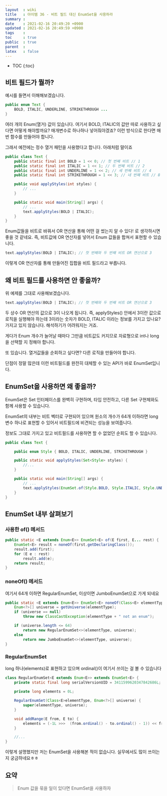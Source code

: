 ```yaml
---
layout  : wiki
title   : 아이템 36 - 비트 필드 대신 EnumSet을 사용하라
summary : 
date    : 2021-02-16 20:49:20 +0900
updated : 2021-02-16 20:49:59 +0900
tags    : 
toc     : true
public  : true
parent  : 
latex   : false
---
```

* TOC
{:toc}

## 비트 필드가 뭘까?

예시를 들면서 이해해보겠습니다.

```java
public enum Text {
    BOLD, ITALIC, UNDERLINE, STRIKETHROUGH ...
}
```

여러 개의 Enum(열거) 값이 있습니다. 여기서 BOLD, ITALIC의 값만 따로 사용하고 싶다면 어떻게 해야할까요? 매개변수로 하나하나 넣어줘야겠죠? 이런 방식으로 한다면 매번 함수를 만들어야 합니다.

그래서 예전에는 정수 열거 패턴을 사용했다고 합니다. 아래처럼 말이죠

```java
public class Text {
    public static final int BOLD = 1 << 0; // 첫 번째 비트 // 1
    public static final int ITALIC = 1 << 1; // 두 번째 비트 // 2
    public static final int UNDERLINE = 1 << 2; // 세 번째 비트 // 4
    public static final int STRIKETHROUGH = 1 << 3; // 네 번째 비트 // 8

    public void applyStyles(int styles) {
        // ...
    }

    public static void main(String[] args) {
        // ...
        text.applyStyles(BOLD | ITALIC);
    }
} 
```

Enum값들을 비트로 바꿔서 OR 연산을 통해 어떤 걸 썼는지 알 수 있다! 로 생각하시면 좋을 것 같네요. 즉, 비트값에 OR 연산자를 넣어서 Enum 값들을 합쳐서 표현할 수 있습니다.

```java
text.applyStyles(BOLD | ITALIC); // 첫 번째와 두 번째 비트 OR 연산으로 3
```

이렇게 OR 연산자를 통해 만들어진 집합을 비트 필드라고 부릅니다.

## 왜 비트 필드를 사용하면 안 좋을까?

위 예제를 그대로 사용해보겠습니다.

```java
text.applyStyles(BOLD | ITALIC); // 첫 번째와 두 번째 비트 OR 연산으로 3
```

두 상수 OR 연산의 값으로 3이 나오게 됩니다. 즉, applyStyles() 안에서 3이란 값으로 로직을 실행해야 하는데 3이라는 숫자가 BOLD, ITALIC 이라는 정보를 가지고 있나요? 가지고 있지 않습니다. 해석하기가 어려워지는 거죠.

게다가 Enum 개수가 늘어날 때마다 그만큼 비트값도 커지므로 자료형으로 int나 long을 선택할 지 정해야 합니다. 

또 있습니다. 열거값들을 순회하고 싶다면? 다른 로직을 만들어야 합니다.

단점이 정말 많은데 이런 비트필드를 완전히 대체할 수 있는 API가 바로 EnumSet입니다.

## EnumSet을 사용하면 왜 좋을까?

EnumSet은 Set 인터페이스를 완벽히 구현하며, 타입 안전하고, 다른 Set 구현체와도 함께 사용할 수 있습니다.

EnumSet의 내부는 비트 벡터로 구현되어 있으며 원소의 개수가 64개 이하라면 long 변수 하나로 표현할 수 있어서 비트필드에 비견되는 성능을 보여줍니다.

정보도 그대로 가지고 있고 비트필드를 사용하면 할 수 없었던 순회도 할 수 있습니다.

```java
public class Text {

    public enum Style { BOLD, ITALIC, UNDERLINE, STRIKETHROUGH }

    public static void applyStyles(Set<Style> styles) {
        //...
    }

    public static void main(String[] args) {
        // ...
        text.applyStyles(EnumSet.of(Style.BOLD, Style.ITALIC, Style.UNDERLINE));
    }
}
```

## EnumSet 내부 살펴보기

### 사용한 of() 메서드

```java
public static <E extends Enum<E>> EnumSet<E> of(E first, E... rest) {
    EnumSet<E> result = noneOf(first.getDeclaringClass());
    result.add(first);
    for (E e : rest)
        result.add(e);
    return result;
}
```

### noneOf() 메서드

여기서 64개 이하면 RegularEnumSet, 이상이면 JumboEnumSet으로 가게 되네요

```java
public static <E extends Enum<E>> EnumSet<E> noneOf(Class<E> elementType) {
    Enum<?>[] universe = getUniverse(elementType);
    if (universe == null)
        throw new ClassCastException(elementType + " not an enum");

    if (universe.length <= 64)
        return new RegularEnumSet<>(elementType, universe);
    else
        return new JumboEnumSet<>(elementType, universe);
}
```

### RegularEnumSet

long 하나(elements)로 표현하고 있으며 ordinal()이 여기서 쓰이는 걸 볼 수 있습니다

```java
class RegularEnumSet<E extends Enum<E>> extends EnumSet<E> {
    private static final long serialVersionUID = 3411599620347842686L;
    
    private long elements = 0L;

    RegularEnumSet(Class<E>elementType, Enum<?>[] universe) {
        super(elementType, universe);
    }

    void addRange(E from, E to) {
        elements = (-1L >>>  (from.ordinal() - to.ordinal() - 1)) << from.ordinal();
    }

    //...
}
```

이렇게 설명했지만 저는 EnumSet을 사용해본 적이 없습니다. 실무에서도 많이 쓰이는 지 궁금하네요ㅎㅎ

## 요약

> Enum 값을 묶을 일이 있다면 EnumSet을 사용하자

